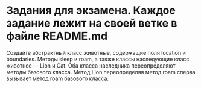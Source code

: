 # Задания для экзамена. Каждое задание лежит на своей ветке в файле README.md

Создайте абстрактный класс животные, содержащие поля location и boundaries. Методы sleep и roam, а также классы наследующие класс животное — Lion и Cat. Оба класса наследника переопределяют методы базового класса. Метод Lion переопределяя метод roam сперва вызывает метод roam базового класса. 

